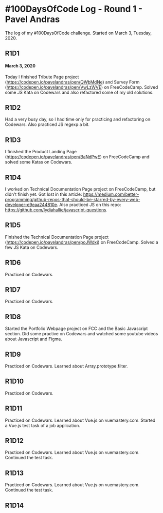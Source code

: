 # #100DaysOfCode Log - Round 1 - Pavel Andras

The log of my #100DaysOfCode challenge. Started on March 3, Tuesday, 2020.

## R1D1

#### March 3, 2020

Today I finished Tribute Page project (https://codepen.io/pavelandras/pen/QWbMdNe) and Survey Form (https://codepen.io/pavelandras/pen/VwLzWVE) on FreeCodeCamp. Solved some JS Kata on Codewars and also refactored some of my old solutions.

## R1D2

Had a very busy day, so I had time only for practicing and refactoring on Codewars. Also practiced JS regexp a bit.

## R1D3

I finished the Product Landing Page (https://codepen.io/pavelandras/pen/BaNdPwE) on FreeCodeCamp and solved some Katas on Codewars.

## R1D4

I worked on Technical Documentation Page project on FreeCodeCamp, but didn't finish yet. Got lost in this article: https://medium.com/better-programming/github-repos-that-should-be-starred-by-every-web-developer-e9eaa244810e. Also practiced JS on this repo: https://github.com/lydiahallie/javascript-questions.

## R1D5

Finished the Technical Documentation Page project (https://codepen.io/pavelandras/pen/poJWdxj) on FreeCodeCamp. Solved a few JS Kata on Codewars.

## R1D6

Practiced on Codewars.

## R1D7

Practiced on Codewars.

## R1D8

Started the Portfolio Webpage project on FCC and the Basic Javascript section. Did some practive on Codewars and watched some youtube videos about Javascript and Figma.

## R1D9

Practiced on Codewars. Learned about Array.prototype.filter.

## R1D10

Practiced on Codewars. 

## R1D11

Practiced on Codewars. Learned about Vue.js on vuemastery.com. Started a Vue.js test task of a job application.

## R1D12

Practiced on Codewars. Learned about Vue.js on vuemastery.com. Continued the test task.

## R1D13

Practiced on Codewars. Learned about Vue.js on vuemastery.com. Continued the test task.

## R1D14
